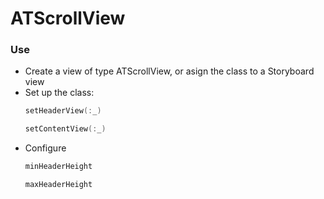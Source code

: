 # ATScrollView

### Use

  - Create a view of type ATScrollView, or asign the class to a Storyboard view
  - Set up the class:
    ```swift 
    setHeaderView(:_) 
    ```
    ```swift 
    setContentView(:_) 
    ```
  - Configure
    ```swift 
    minHeaderHeight 
    ```
    ```swift 
    maxHeaderHeight
    ```
